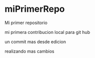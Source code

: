 # miPrimerRepo

Mi primer repositorio 

mi primera contribucion local para git hub

un commit mas desde edicion

realizando mas cambios
